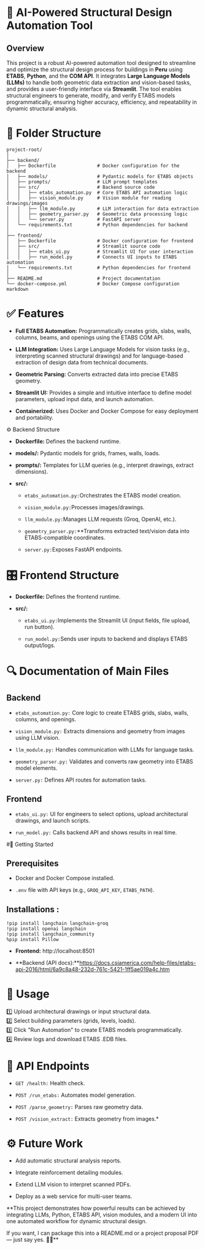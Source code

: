 # 📌 AI-Powered Structural Design Automation Tool

## Overview

This project is a robust AI-powered automation tool designed to streamline and optimize the structural design process for buildings in **Peru** using **ETABS**, **Python**, and the **COM API**. It integrates **Large Language Models (LLMs)** to handle both geometric data extraction and vision-based tasks, and provides a user-friendly interface via **Streamlit**. The tool enables structural engineers to generate, modify, and verify ETABS models programmatically, ensuring higher accuracy, efficiency, and repeatability in dynamic structural analysis.

# 📂 Folder Structure

```plaitext
project-root/
│
├── backend/
│   ├── Dockerfile               # Docker configuration for the backend
│   ├── models/                  # Pydantic models for ETABS objects
│   ├── prompts/                 # LLM prompt templates
│   ├── src/                     # Backend source code
│   │   ├── etabs_automation.py  # Core ETABS API automation logic
│   │   ├── vision_module.py     # Vision module for reading drawings/images
│   │   ├── llm_module.py        # LLM interaction for data extraction
│   │   ├── geometry_parser.py   # Geometric data processing logic
│   │   └── server.py            # FastAPI server
│   └── requirements.txt         # Python dependencies for backend
│
├── frontend/
│   ├── Dockerfile               # Docker configuration for frontend
│   ├── src/                     # Streamlit source code
│   │   ├── etabs_ui.py          # Streamlit UI for user interaction
│   │   ├── run_model.py         # Connects UI inputs to ETABS automation
│   └── requirements.txt         # Python dependencies for frontend
│
├── README.md                    # Project documentation
└── docker-compose.yml           # Docker Compose configuration
markdown
```
# ✅ Features

- **Full ETABS Automation:** Programmatically creates grids, slabs, walls, columns, beams, and openings using the ETABS COM API.

- **LLM Integration:** Uses Large Language Models for vision tasks (e.g., interpreting scanned structural drawings) and for language-based extraction of design data from technical documents.

- **Geometric Parsing:** Converts extracted data into precise ETABS geometry.

- **Streamlit UI:** Provides a simple and intuitive interface to define model parameters, upload input data, and launch automation.

- **Containerized:** Uses Docker and Docker Compose for easy deployment and portability.

⚙️ Backend Structure
- **Dockerfile:** Defines the backend runtime.

- **models/:** Pydantic models for grids, frames, walls, loads.

- **prompts/:** Templates for LLM queries (e.g., interpret drawings, extract dimensions).

- **src/:**

    - `etabs_automation.py:`Orchestrates the ETABS model creation.
        
    - `vision_module.py:`Processes images/drawings.
        
    - `llm_module.py:`Manages LLM requests (Groq, OpenAI, etc.).
        
    - `geometry_parser.py:`**Transforms extracted text/vision data into ETABS-compatible coordinates.
        
    - `server.py:`Exposes FastAPI endpoints.

# 🎛️ Frontend Structure

- **Dockerfile:** Defines the frontend runtime.

- **src/:**

    - `etabs_ui.py:`Implements the Streamlit UI (input fields, file upload, run button).
    
    - `run_model.py:`Sends user inputs to backend and displays ETABS output/logs.

# 🔍 Documentation of Main Files
## Backend

- `etabs_automation.py:` Core logic to create ETABS grids, slabs, walls, columns, and openings.

- `vision_module.py:` Extracts dimensions and geometry from images using LLM vision.

- `llm_module.py:` Handles communication with LLMs for language tasks.

- `geometry_parser.py:` Validates and converts raw geometry into ETABS model elements.

- `server.py:` Defines API routes for automation tasks.

## Frontend

- `etabs_ui.py:` UI for engineers to select options, upload architectural drawings, and launch scripts.

- `run_model.py:` Calls backend API and shows results in real time.

#🚀 Getting Started
## Prerequisites
- Docker and Docker Compose installed.

- `.env` file with API keys (e.g., `GROQ_API_KEY`, `ETABS_PATH`).

## Installations :
    !pip install langchain langchain-groq
    !pip install openai langchain
    !pip install langchain_community
    %pip install Pillow

- **Frontend:** http://localhost:8501

- **Backend (API docs):**https://docs.csiamerica.com/help-files/etabs-api-2016/html/6a9c8a48-232d-761c-5421-1ff5ae019a4c.htm
# 🔗 Usage
1️⃣ Upload architectural drawings or input structural data.<br>
2️⃣ Select building parameters (grids, levels, loads).<br>
3️⃣ Click "Run Automation" to create ETABS models programmatically.<br>
4️⃣ Review logs and download ETABS .EDB files.

# 📡 API Endpoints
- `GET /health:` Health check.

- `POST /run_etabs:` Automates model generation.

- `POST /parse_geometry:` Parses raw geometry data.

- `POST /vision_extract:` Extracts geometry from images.*

# ⚙️ Future Work
- Add automatic structural analysis reports.

- Integrate reinforcement detailing modules.

- Extend LLM vision to interpret scanned PDFs.

- Deploy as a web service for multi-user teams.

**This project demonstrates how powerful results can be achieved by integrating LLMs, Python, ETABS API, vision modules, and a modern UI into one automated workflow for dynamic structural design.

If you want, I can package this into a README.md or a project proposal PDF — just say yes. 🚀📐**
